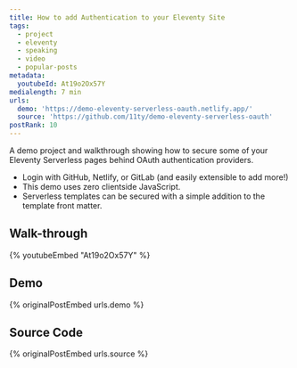 ```yaml
---
title: How to add Authentication to your Eleventy Site
tags:
  - project
  - eleventy
  - speaking
  - video
  - popular-posts
metadata:
  youtubeId: At19o2Ox57Y
medialength: 7 min
urls:
  demo: 'https://demo-eleventy-serverless-oauth.netlify.app/'
  source: 'https://github.com/11ty/demo-eleventy-serverless-oauth'
postRank: 10
---
```

A demo project and walkthrough showing how to secure some of your Eleventy Serverless pages behind OAuth authentication providers.

* Login with GitHub, Netlify, or GitLab (and easily extensible to add more!)
* This demo uses zero clientside JavaScript.
* Serverless templates can be secured with a simple addition to the template front matter.

## Walk-through
{% youtubeEmbed "At19o2Ox57Y" %}

## Demo
{% originalPostEmbed urls.demo %}

## Source Code
{% originalPostEmbed urls.source %}
